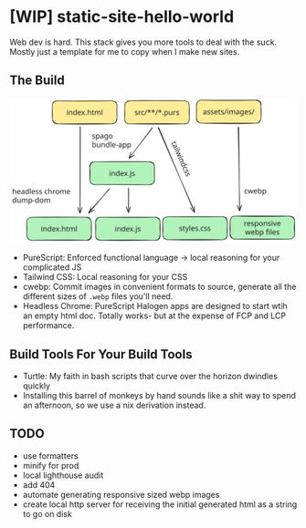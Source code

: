 # [WIP] static-site-hello-world
Web dev is hard. This stack gives you more tools to deal with the suck. Mostly just a template for me to copy when I make new sites.

## The Build

![](build-diagram.svg)

- PureScript: Enforced functional language -> local reasoning for your complicated JS
- Tailwind CSS: Local reasoning for your CSS
- cwebp: Commit images in convenient formats to source, generate all the different sizes of `.webp` files you'll need. 
- Headless Chrome: PureScript Halogen apps are designed to start wtih an empty html doc. Totally works- but at the expense of FCP and LCP performance.

## Build Tools For Your Build Tools

- Turtle: My faith in bash scripts that curve over the horizon dwindles quickly
- Installing this barrel of monkeys by hand sounds like a shit way to spend an afternoon, so we use a nix derivation instead.

## TODO
- use formatters
- minify for prod
- local lighthouse audit
- add 404
- automate generating responsive sized webp images
- create local http server for receiving the initial generated html as a string to go on disk
